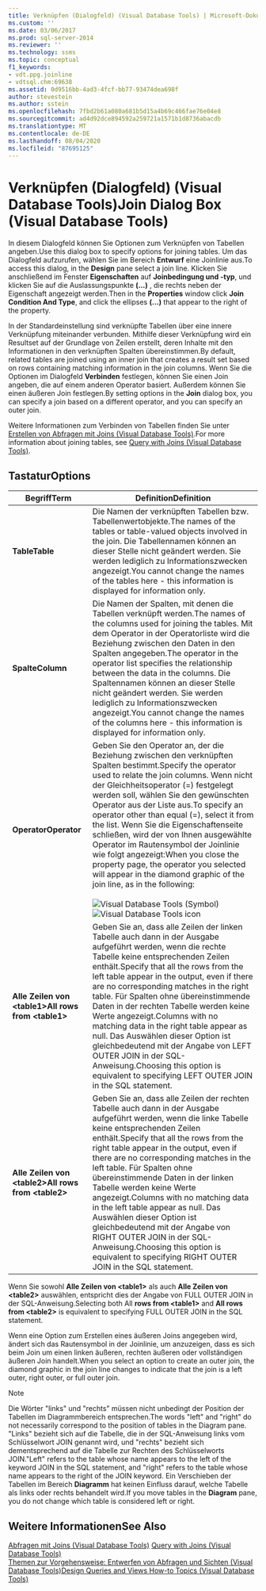 ```yaml
---
title: Verknüpfen (Dialogfeld) (Visual Database Tools) | Microsoft-Dokumentation
ms.custom: ''
ms.date: 03/06/2017
ms.prod: sql-server-2014
ms.reviewer: ''
ms.technology: ssms
ms.topic: conceptual
f1_keywords:
- vdt.ppg.joinline
- vdtsql.chm:69638
ms.assetid: 0d9516bb-4ad3-4fcf-bb77-93474dea698f
author: stevestein
ms.author: sstein
ms.openlocfilehash: 7fbd2b61a080a681b5d15a4b69c466fae76e04e8
ms.sourcegitcommit: ad4d92dce894592a259721a1571b1d8736abacdb
ms.translationtype: MT
ms.contentlocale: de-DE
ms.lasthandoff: 08/04/2020
ms.locfileid: "87695125"
---
```

# <a name="join-dialog-box-visual-database-tools"></a><span data-ttu-id="9f52a-102">Verknüpfen (Dialogfeld) (Visual Database Tools)</span><span class="sxs-lookup"><span data-stu-id="9f52a-102">Join Dialog Box (Visual Database Tools)</span></span>
  <span data-ttu-id="9f52a-103">In diesem Dialogfeld können Sie Optionen zum Verknüpfen von Tabellen angeben.</span><span class="sxs-lookup"><span data-stu-id="9f52a-103">Use this dialog box to specify options for joining tables.</span></span> <span data-ttu-id="9f52a-104">Um das Dialogfeld aufzurufen, wählen Sie im Bereich **Entwurf** eine Joinlinie aus.</span><span class="sxs-lookup"><span data-stu-id="9f52a-104">To access this dialog, in the **Design** pane select a join line.</span></span> <span data-ttu-id="9f52a-105">Klicken Sie anschließend im Fenster **Eigenschaften** auf **Joinbedingung und -typ**, und klicken Sie auf die Auslassungspunkte **(...)** , die rechts neben der Eigenschaft angezeigt werden.</span><span class="sxs-lookup"><span data-stu-id="9f52a-105">Then in the **Properties** window click **Join Condition And Type**, and click the ellipses **(...)** that appear to the right of the property.</span></span>  
  
 <span data-ttu-id="9f52a-106">In der Standardeinstellung sind verknüpfte Tabellen über eine innere Verknüpfung miteinander verbunden. Mithilfe dieser Verknüpfung wird ein Resultset auf der Grundlage von Zeilen erstellt, deren Inhalte mit den Informationen in den verknüpften Spalten übereinstimmen.</span><span class="sxs-lookup"><span data-stu-id="9f52a-106">By default, related tables are joined using an inner join that creates a result set based on rows containing matching information in the join columns.</span></span> <span data-ttu-id="9f52a-107">Wenn Sie die Optionen im Dialogfeld **Verbinden** festlegen, können Sie einen Join angeben, die auf einem anderen Operator basiert. Außerdem können Sie einen äußeren Join festlegen.</span><span class="sxs-lookup"><span data-stu-id="9f52a-107">By setting options in the **Join** dialog box, you can specify a join based on a different operator, and you can specify an outer join.</span></span>  
  
 <span data-ttu-id="9f52a-108">Weitere Informationen zum Verbinden von Tabellen finden Sie unter [Erstellen von Abfragen mit Joins &#40;Visual Database Tools&#41;](visual-database-tools.md).</span><span class="sxs-lookup"><span data-stu-id="9f52a-108">For more information about joining tables, see [Query with Joins &#40;Visual Database Tools&#41;](visual-database-tools.md).</span></span>  
  
## <a name="options"></a><span data-ttu-id="9f52a-109">Tastatur</span><span class="sxs-lookup"><span data-stu-id="9f52a-109">Options</span></span>  
  
|<span data-ttu-id="9f52a-110">**Begriff**</span><span class="sxs-lookup"><span data-stu-id="9f52a-110">**Term**</span></span>|<span data-ttu-id="9f52a-111">**Definition**</span><span class="sxs-lookup"><span data-stu-id="9f52a-111">**Definition**</span></span>|  
|--------------|--------------------|  
|<span data-ttu-id="9f52a-112">**Table**</span><span class="sxs-lookup"><span data-stu-id="9f52a-112">**Table**</span></span>|<span data-ttu-id="9f52a-113">Die Namen der verknüpften Tabellen bzw. Tabellenwertobjekte.</span><span class="sxs-lookup"><span data-stu-id="9f52a-113">The names of the tables or table-valued objects involved in the join.</span></span> <span data-ttu-id="9f52a-114">Die Tabellennamen können an dieser Stelle nicht geändert werden. Sie werden lediglich zu Informationszwecken angezeigt.</span><span class="sxs-lookup"><span data-stu-id="9f52a-114">You cannot change the names of the tables here - this information is displayed for information only.</span></span>|  
|<span data-ttu-id="9f52a-115">**Spalte**</span><span class="sxs-lookup"><span data-stu-id="9f52a-115">**Column**</span></span>|<span data-ttu-id="9f52a-116">Die Namen der Spalten, mit denen die Tabellen verknüpft werden.</span><span class="sxs-lookup"><span data-stu-id="9f52a-116">The names of the columns used for joining the tables.</span></span> <span data-ttu-id="9f52a-117">Mit dem Operator in der Operatorliste wird die Beziehung zwischen den Daten in den Spalten angegeben.</span><span class="sxs-lookup"><span data-stu-id="9f52a-117">The operator in the operator list specifies the relationship between the data in the columns.</span></span> <span data-ttu-id="9f52a-118">Die Spaltennamen können an dieser Stelle nicht geändert werden. Sie werden lediglich zu Informationszwecken angezeigt.</span><span class="sxs-lookup"><span data-stu-id="9f52a-118">You cannot change the names of the columns here - this information is displayed for information only.</span></span>|  
|<span data-ttu-id="9f52a-119">**Operator**</span><span class="sxs-lookup"><span data-stu-id="9f52a-119">**Operator**</span></span>|<span data-ttu-id="9f52a-120">Geben Sie den Operator an, der die Beziehung zwischen den verknüpften Spalten bestimmt.</span><span class="sxs-lookup"><span data-stu-id="9f52a-120">Specify the operator used to relate the join columns.</span></span> <span data-ttu-id="9f52a-121">Wenn nicht der Gleichheitsoperator (=) festgelegt werden soll, wählen Sie den gewünschten Operator aus der Liste aus.</span><span class="sxs-lookup"><span data-stu-id="9f52a-121">To specify an operator other than equal (=), select it from the list.</span></span> <span data-ttu-id="9f52a-122">Wenn Sie die Eigenschaftenseite schließen, wird der von Ihnen ausgewählte Operator im Rautensymbol der Joinlinie wie folgt angezeigt:</span><span class="sxs-lookup"><span data-stu-id="9f52a-122">When you close the property page, the operator you selected will appear in the diamond graphic of the join line, as in the following:</span></span><br /><br /> <span data-ttu-id="9f52a-123">![Visual Database Tools (Symbol)](../../database-engine/media//dv3wbii.gif "Visual Database Tools (Symbol)")</span><span class="sxs-lookup"><span data-stu-id="9f52a-123">![Visual Database Tools icon](../../database-engine/media//dv3wbii.gif "Visual Database Tools icon")</span></span>|  
|<span data-ttu-id="9f52a-124">**Alle Zeilen von \<table1>**</span><span class="sxs-lookup"><span data-stu-id="9f52a-124">**All rows from \<table1>**</span></span>|<span data-ttu-id="9f52a-125">Geben Sie an, dass alle Zeilen der linken Tabelle auch dann in der Ausgabe aufgeführt werden, wenn die rechte Tabelle keine entsprechenden Zeilen enthält.</span><span class="sxs-lookup"><span data-stu-id="9f52a-125">Specify that all the rows from the left table appear in the output, even if there are no corresponding matches in the right table.</span></span> <span data-ttu-id="9f52a-126">Für Spalten ohne übereinstimmende Daten in der rechten Tabelle werden keine Werte angezeigt.</span><span class="sxs-lookup"><span data-stu-id="9f52a-126">Columns with no matching data in the right table appear as null.</span></span> <span data-ttu-id="9f52a-127">Das Auswählen dieser Option ist gleichbedeutend mit der Angabe von LEFT OUTER JOIN in der SQL-Anweisung.</span><span class="sxs-lookup"><span data-stu-id="9f52a-127">Choosing this option is equivalent to specifying LEFT OUTER JOIN in the SQL statement.</span></span>|  
|<span data-ttu-id="9f52a-128">**Alle Zeilen von \<table2>**</span><span class="sxs-lookup"><span data-stu-id="9f52a-128">**All rows from \<table2>**</span></span>|<span data-ttu-id="9f52a-129">Geben Sie an, dass alle Zeilen der rechten Tabelle auch dann in der Ausgabe aufgeführt werden, wenn die linke Tabelle keine entsprechenden Zeilen enthält.</span><span class="sxs-lookup"><span data-stu-id="9f52a-129">Specify that all the rows from the right table appear in the output, even if there are no corresponding matches in the left table.</span></span> <span data-ttu-id="9f52a-130">Für Spalten ohne übereinstimmende Daten in der linken Tabelle werden keine Werte angezeigt.</span><span class="sxs-lookup"><span data-stu-id="9f52a-130">Columns with no matching data in the left table appear as null.</span></span> <span data-ttu-id="9f52a-131">Das Auswählen dieser Option ist gleichbedeutend mit der Angabe von RIGHT OUTER JOIN in der SQL-Anweisung.</span><span class="sxs-lookup"><span data-stu-id="9f52a-131">Choosing this option is equivalent to specifying RIGHT OUTER JOIN in the SQL statement.</span></span>|  
  
 <span data-ttu-id="9f52a-132">Wenn Sie sowohl **Alle Zeilen von \<table1>** als auch **Alle Zeilen von \<table2>** auswählen, entspricht dies der Angabe von FULL OUTER JOIN in der SQL-Anweisung.</span><span class="sxs-lookup"><span data-stu-id="9f52a-132">Selecting both All **rows from \<table1>** and **All rows from \<table2>** is equivalent to specifying FULL OUTER JOIN in the SQL statement.</span></span>  
  
 <span data-ttu-id="9f52a-133">Wenn eine Option zum Erstellen eines äußeren Joins angegeben wird, ändert sich das Rautensymbol in der Joinlinie, um anzuzeigen, dass es sich beim Join um einen linken äußeren, rechten äußeren oder vollständigen äußeren Join handelt.</span><span class="sxs-lookup"><span data-stu-id="9f52a-133">When you select an option to create an outer join, the diamond graphic in the join line changes to indicate that the join is a left outer, right outer, or full outer join.</span></span>  
  
> [!NOTE]  
>  <span data-ttu-id="9f52a-134">Die Wörter "links" und "rechts" müssen nicht unbedingt der Position der Tabellen im Diagrammbereich entsprechen.</span><span class="sxs-lookup"><span data-stu-id="9f52a-134">The words "left" and "right" do not necessarily correspond to the position of tables in the Diagram pane.</span></span> <span data-ttu-id="9f52a-135">"Links" bezieht sich auf die Tabelle, die in der SQL-Anweisung links vom Schlüsselwort JOIN genannt wird, und "rechts" bezieht sich dementsprechend auf die Tabelle zur Rechten des Schlüsselworts JOIN.</span><span class="sxs-lookup"><span data-stu-id="9f52a-135">"Left" refers to the table whose name appears to the left of the keyword JOIN in the SQL statement, and "right" refers to the table whose name appears to the right of the JOIN keyword.</span></span> <span data-ttu-id="9f52a-136">Ein Verschieben der Tabellen im Bereich **Diagramm** hat keinen Einfluss darauf, welche Tabelle als links oder rechts behandelt wird.</span><span class="sxs-lookup"><span data-stu-id="9f52a-136">If you move tables in the **Diagram** pane, you do not change which table is considered left or right.</span></span>  
  
## <a name="see-also"></a><span data-ttu-id="9f52a-137">Weitere Informationen</span><span class="sxs-lookup"><span data-stu-id="9f52a-137">See Also</span></span>  
 <span data-ttu-id="9f52a-138">[Abfragen mit Joins &#40;Visual Database Tools&#41;](visual-database-tools.md) </span><span class="sxs-lookup"><span data-stu-id="9f52a-138">[Query with Joins &#40;Visual Database Tools&#41;](visual-database-tools.md) </span></span>  
 [<span data-ttu-id="9f52a-139">Themen zur Vorgehensweise: Entwerfen von Abfragen und Sichten &#40;Visual Database Tools&#41;</span><span class="sxs-lookup"><span data-stu-id="9f52a-139">Design Queries and Views How-to Topics &#40;Visual Database Tools&#41;</span></span>](design-queries-and-views-how-to-topics-visual-database-tools.md)  
  
  
